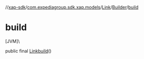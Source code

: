 //[xap-sdk](../../../../index.md)/[com.expediagroup.sdk.xap.models](../../index.md)/[Link](../index.md)/[Builder](index.md)/[build](build.md)

# build

[JVM]\

public final [Link](../index.md)[build](build.md)()
